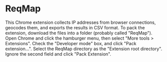 # ReqMap
This Chrome extension collects IP addresses from browser connections, geocodes them, and exports the results in CSV format.
To pack the extension, download the files into a folder (probably called "ReqMap"). Open Chrome and click the hamburger menu, then select "More tools > Extensions". Check the "Developer mode" box, and click "Pack extension...". Select the ReqMap directory as the "Extension root directory". Ignore the second field and click "Pack Extension".
